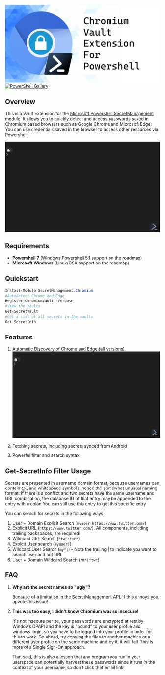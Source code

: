 ![Banner](images/banner.png)
[![PowerShell Gallery](https://img.shields.io/powershellgallery/dt/SecretManagement.Chromium?label=Powershell%20Gallery&logo=powershell)](https://www.powershellgallery.com/packages/SecretManagement.Chromium)
## Overview
This is a Vault Extension for the [Microsoft.Powershell.SecretManagement](https://github.com/powershell/secretmanagement) module. It allows you to quickly detect and access passwords saved in Chromium based browsers such as Google Chrome and Microsoft Edge. You can use credentials saved in the browser to access other resources via Powershell.

![Demo](images/demo.gif)

## Requirements
- **Powershell 7** (Windows Powershell 5.1 support on the roadmap)
- **Microsoft Windows** (Linux/OSX support on the roadmap)

## Quickstart
```powershell
Install-Module SecretManagement.Chromium
#Autodetect Chrome and Edge
Register-ChromiumVault -Verbose
#View the Vaults
Get-SecretVault
#Get a list of all secrets in the vaults
Get-SecretInfo
```
## Features
1. Automatic Discovery of Chrome and Edge (all versions)
![demodiscovery](images/demo-discovery.gif)

1. Fetching secrets, including secrets synced from Android
1. Powerful filter and search syntax

## Get-SecretInfo Filter Usage
Secrets are presented in username|domain format, because usernames can contain @,\, and whitespace symbols, hence the somewhat unusual naming format.
If there is a conflict and two secrets have the same username and URL combination, the database ID of that entry may be appended to the entry with a colon
You can still use this entry to get this specific entry

You can search for secrets in the following ways:

1. User + Domain Explicit Search (`myuser|https://www.twitter.com/`)
1. Explicit URL (`https://www.twitter.com/`). All components, including trailing backspaces, are required!
1. Wildcard URL Search (`*twitter*`)
1. Explcit User search (`myuser|`)
1. Wildcard User Search (`my*|`) - Note the trailing | to indicate you want to search user and not URL 
1. User + Domain Wildcard Search (`*m*|*tw*`)

## FAQ
1. **Why are the secret names so "ugly"?**
   
   Because of a [limitation in the SecretManagement API](https://github.com/PowerShell/SecretManagement/issues/46). If this annoys you, upvote this issue!

1. **This was too easy, I didn't know Chromium was so insecure!**

    It's not insecure per se, your passwords are encrypted at rest by Windows DPAPI and the key is "bound" to your user profile and windows login, so you have to be logged into your profile in order for this to work. Go ahead, try copying the files to another machine or a different user profile on the same machine and try it, it will fail. This is more of a Single Sign-On approach.

    That said, this is also a lesson that any program you run in your userspace can potentially harvest these passwords since it runs in the context of your username, so don't click that email link!